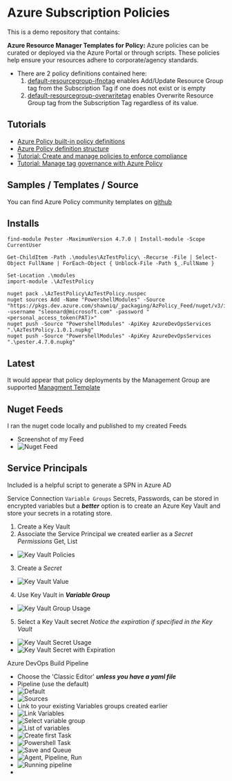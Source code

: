 # Azure Subscription Policies

This is a demo repository that contains:

**Azure Resource Manager Templates for Policy:** Azure policies can be curated or deployed via the Azure Portal or through scripts. These policies help ensure your resources adhere to corporate/agency standards.

- There are 2 policy definitions contained here:
  1. [default-resourcegroup-ifnotag](https://github.com/shawnadrockleonard/Azure/tree/shawns/dotnetcore/policy-definitions/default-resourcegroup-ifnotag) enables Add/Update Resource Group tag from the Subscription Tag if one does not exist or is empty
  2. [default-resourcegroup-overwritetag](https://github.com/shawnadrockleonard/Azure/tree/shawns/dotnetcore/policy-definitions/default-resourcegroup-overwritetag) enables Overwrite Resource Group tag from the Subscription Tag regardless of its value.

## Tutorials

- [Azure Policy built-in policy definitions](https://docs.microsoft.com/en-us/azure/governance/policy/samples/built-in-policies)
- [Azure Policy definition structure](https://docs.microsoft.com/en-us/azure/governance/policy/concepts/definition-structure)
- [Tutorial: Create and manage policies to enforce compliance](https://docs.microsoft.com/en-us/azure/governance/policy/tutorials/create-and-manage)
- [Tutorial: Manage tag governance with Azure Policy](https://docs.microsoft.com/en-us/azure/governance/policy/tutorials/govern-tags)

## Samples / Templates / Source

You can find Azure Policy community templates on [github](https://github.com/Azure/azure-policy)

## Installs

```azurepowershell
find-module Pester -MaximumVersion 4.7.0 | Install-module -Scope CurrentUser

Get-ChildItem -Path .\modules\AzTestPolicy\ -Recurse -File | Select-Object FullName | ForEach-Object { Unblock-File -Path $_.FullName }

Set-Location .\modules
import-module .\AzTestPolicy

nuget pack .\AzTestPolicy\AzTestPolicy.nuspec
nuget sources Add -Name "PowershellModules" -Source "https://pkgs.dev.azure.com/shawniq/_packaging/AzPolicy_Feed/nuget/v3/index.json" -username "sleonard@microsoft.com" -password "<personal_access_token(PAT)>"
nuget push -Source "PowershellModules" -ApiKey AzureDevOpsServices ".\AzTestPolicy.1.0.1.nupkg"
nuget push -Source "PowershellModules" -ApiKey AzureDevOpsServices ".\pester.4.7.0.nupkg"

```

## Latest

It would appear that policy deployments by the Management Group are supported
[Managment Template](https://github.com/Azure/azure-quickstart-templates/tree/master/managementgroup-deployments/mg-policy)

## Nuget Feeds

I ran the nuget code locally and published to my created Feeds

- Screenshot of my Feed
- ![Nuget Feed](./docs/nuget01.png)

## Service Principals

Included is a helpful script to generate a SPN in Azure AD



Service Connection `Variable Groups`
Secrets, Passwords, can be stored in encrypted variables but a **_better_** option is to create an Azure Key Vault and store your secrets in a rotating store.

1. Create a Key Vault
2. Associate the Service Principal we created earlier as a _Secret Permissions_ Get, List

- ![Key Vault Policies](./docs/var01.png)

3. Create a _Secret_

- ![Key Vault Value](./docs/var02.png)

4. Use Key Vault in **_Variable Group_**

- ![Key Vault Group Usage](./docs/var03.png)

5. Select a Key Vault secret _Notice the expiration if specified in the Key Vault_

- ![Key Vault Secret Usage](./docs/var04.png)
- ![Key Vault Secret with Expiration](./docs/var05.png)

Azure DevOps Build Pipeline

- Choose the 'Classic Editor' **_unless you have a yaml file_**
- Pipeline (use the default)
- ![Default](./docs/pipe01.png)
- ![Sources](./docs/pipe02.png)
- Link to your existing Variables groups created earlier
- ![Link Variables](./docs/pipe03.png)
- ![Select variable group](./docs/pipe04.png)
- ![List of variables](./docs/pipe05.png)
- ![Create first Task](./docs/task01.png)
- ![Powershell Task](./docs/task02.png)
- ![Save and Queue](./docs/task03.png)
- ![Agent, Pipeline, Run](./docs/task04.png)
- ![Running pipeline](./docs/task05.png)
-
